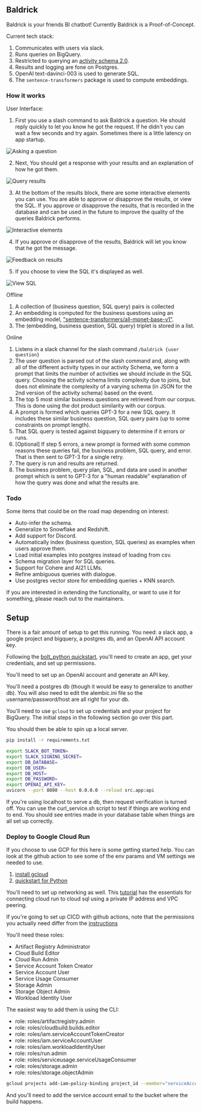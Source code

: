 
## Baldrick

Baldrick is your friends BI chatbot! Currently Baldrick is a Proof-of-Concept.

Current tech stack:
1. Communicates with users via slack.
2. Runs queries on BigQuery.
3. Restricted to querying an [activity schema 2.0](https://github.com/ActivitySchema/ActivitySchema/blob/main/2.0.md).
4. Results and logging are fone on Postgres.
5. OpenAI text-davinci-003 is used to generate SQL.
6. The `sentence-transformers` package is used to compute embeddings.

### How it works

User Interface:

1. First you use a slash command to ask Baldrick a question. He should reply quickly to let you know he got the request. If he didn't you can wait a few seconds and try again. Sometimes there is a little latency on app startup.

![Asking a question](img/slack_example_1_question.png?raw=true "Asking Baldrick a Question")

2. Next, You should get a response with your results and an explanation of how he got them.

![Query results](img/slack_example_1.png?raw=true "Baldrick giving an answer")

3. At the bottom of the results block, there are some interactive elements you can use. You are able to approve or disapprove the results, or view the SQL. If you approve or disapprove the results, that is recorded in the database and can be used in the future to improve the quality of the queries Baldrick performs.

![Interactive elements](img/slack_example_1_interaction.png?raw=true "Baldrick asking for feedback")

4. If you approve or disapprove of the results, Baldrick will let you know that he got the message.

![Feedback on results](img/slack_example_1_feedback.png?raw=true "Baldrick acknowledging feedback")

5. If you choose to view the SQL it's displayed as well.

![View SQL](img/slack_example_1_query.png?raw=true "Baldrick showing you the SQL query")


Offline
1. A collection of (business question, SQL query) pairs is collected
2. An embedding is computed for the business questions using an embedding model, ["sentence-transformers/all-mpnet-base-v1"](https://huggingface.co/sentence-transformers/all-mpnet-base-v1).
3. The (embedding, business question, SQL query) triplet is stored in a list.

Online
1. Listens in a slack channel for the slash command `/baldrick {user question}`
2. The user question is parsed out of the slash command and, along with all of the different activity types in our activity Schema, we form a prompt that limits the number of activities we should include in the SQL query. Choosing the activity schema limits complexity due to joins, but does not eliminate the complexity of a varying schema (in JSON for the 2nd version of the activity schema) based on the event.
3. The top 5 most similar business questions are retrieved from our corpus. This is done using the dot product similarity with our corpus.
4. A prompt is formed which queries GPT-3 for a new SQL query. It includes these similar business question, SQL query pairs (up to some constraints on prompt length).
5. That SQL query is tested against bigquery to determine if it errors or runs.
6. [Optional] If step 5 errors, a new prompt is formed with some common reasons these queries fail, the business problem, SQL query, and error. That is then sent to GPT-3 for a single retry.
7. The query is run and results are returned.
8. The business problem, query plan, SQL, and data are used in another prompt which is sent to GPT-3 for a "human readable" explanation of how the query was done and what the results are.

### Todo

Some items that could be on the road map depending on interest:
- Auto-infer the schema.
- Generalize to Snowflake and Redshift.
- Add support for Discord.
- Automatically index (business question, SQL queries) as examples when users approve them.
- Load initial examples into postgres instead of loading from csv.
- Schema migration layer for SQL queries.
- Support for Cohere and AI21 LLMs.
- Refine ambiguous queries with dialogue.
- Use postgres vector store for embedding queries + KNN search.

If you are interested in extending the functionality, or want to use it for something, please reach out to the maintainers.

## Setup

There is a fair amount of setup to get this running. You need: a slack app, a google project and bigquery, a postgres db, and an OpenAI API account key.

Following the [bolt_python quickstart](https://slack.dev/bolt-python/tutorial/getting-started), you'll need to create an app, get your credentials, and set up permissions.

You'll need to set up an OpenAI account and generate an API key.

You'll need a postgres db (though it would be easy to generalize to another db). You will also need to edit the alembic.ini file so the username/password/host are all right for your db.

You'll need to use `gcloud` to set up credentials and your project for BigQuery. The initial steps in the following section go over this part.

You should then be able to spin up a local server.
```bash
pip install -r requirements.txt

export SLACK_BOT_TOKEN=
export SLACK_SIGNING_SECRET=
export DB_DATABASE=
export DB_USER=
export DB_HOST=
export DB_PASSWORD=
export OPENAI_API_KEY=
uvicorn --port 8080 --host 0.0.0.0 --reload src.app:api 
```

If you're using localhost to serve a db, then request verification is turned off. You can use the curl_service.sh script to test if things are working end to end. You should see entries made in your database table when things are all set up correctly.

### Deploy to Google Cloud Run

If you choose to use GCP for this here is some getting started help. You can look at the github action to see some of the env params and VM settings we needed to use.

1. [install gcloud](https://cloud.google.com/sdk/docs/install)
2. [quickstart for Python](https://cloud.google.com/run/docs/quickstarts/build-and-deploy/deploy-python-service)

You'll need to set up networking as well. This [tutorial](https://codelabs.developers.google.com/connecting-to-private-cloudsql-from-cloud-run) has the essentials for connecting cloud run to cloud sql using a private IP address and VPC peering.

If you're going to set up CICD with github actions, note that the permissions you actually need differ from the [instructions](https://github.com/google-github-actions/deploy-cloudrun)

You'll need these roles:
- Artifact Registry Administrator
- Cloud Build Editor
- Cloud Run Admin
- Service Account Token Creator
- Service Account User
- Service Usage Consumer
- Storage Admin
- Storage Object Admin
- Workload Identity User 

The easiest way to add them is using the CLI:
- role: roles/artifactregistry.admin
- role: roles/cloudbuild.builds.editor
- role: roles/iam.serviceAccountTokenCreator
- role: roles/iam.serviceAccountUser
- role: roles/iam.workloadIdentityUser
- role: roles/run.admin
- role: roles/serviceusage.serviceUsageConsumer
- role: roles/storage.admin
- role: roles/storage.objectAdmin

```bash
gcloud projects add-iam-policy-binding project_id --member="serviceAccount:account_name@project_id.iam.gserviceaccount.com" --role="roles/this-role"
```
And you'll need to add the service account email to the bucket where the build happens.
